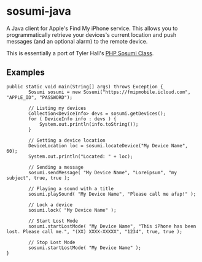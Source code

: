sosumi-java
===========

A Java client for Apple's Find My iPhone service. This allows you to programmatically retrieve your devices's current location and push messages (and an optional alarm) to the remote device.

This is essentially a port of Tyler Hall's [PHP Sosumi Class](http://github.com/tylerhall/sosumi).

## Examples


    public static void main(String[] args) throws Exception {
            Sosumi sosumi = new Sosumi("https://fmipmobile.icloud.com", "APPLE_ID", "PASSWORD");
            
            // Listing my devices
            Collection<DeviceInfo> devs = sosumi.getDevices();
			for ( DeviceInfo info : devs ) {
				System.out.println(info.toString());
			}
            
            // Getting a device location
            DeviceLocation loc = sosumi.locateDevice("My Device Name", 60);
            System.out.println("Located: " + loc);
            
            // Sending a message
            sosumi.sendMessage( "My Device Name", "Loreipsum", "my subject", true, true );
            
            // Playing a sound with a title
            sosumi.playSound( "My Device Name", "Please call me afap!" );
            
            // Lock a device
            sosumi.lock( "My Device Name" );
            
            // Start Lost Mode
            sosumi.startLostMode( "My Device Name", "This iPhone has been lost. Please call me.", "(XX) XXXX-XXXXX", "1234", true, true );
            
            // Stop Lost Mode
            sosumi.startLostMode( "My Device Name" );
    }

